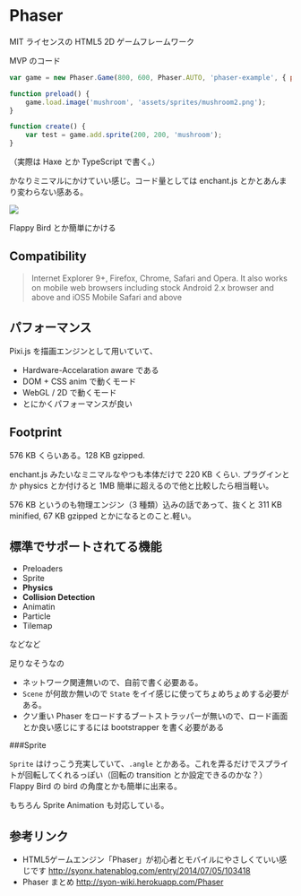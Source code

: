 Phaser
===

MIT ライセンスの HTML5 2D ゲームフレームワーク

MVP のコード

```js
var game = new Phaser.Game(800, 600, Phaser.AUTO, 'phaser-example', { preload: preload, create: create });

function preload() {
    game.load.image('mushroom', 'assets/sprites/mushroom2.png');
}

function create() {
    var test = game.add.sprite(200, 200, 'mushroom');
}
```

（実際は Haxe とか TypeScript で書く。）

かなりミニマルにかけていい感じ。コード量としては enchant.js とかとあんまり変わらない感ある。

![](http://cdn-ak.f.st-hatena.com/images/fotolife/s/syonx/20140705/20140705093433.png)

Flappy Bird とか簡単にかける

Compatibility
---

> Internet Explorer 9+, Firefox, Chrome, Safari and Opera. It also works on mobile web browsers including stock Android 2.x browser and above and iOS5 Mobile Safari and above

パフォーマンス
---

Pixi.js を描画エンジンとして用いていて、

- Hardware-Accelaration aware である
- DOM + CSS anim で動くモード
- WebGL / 2D で動くモード
- とにかくパフォーマンスが良い

Footprint
---

576 KB くらいある。128 KB gzipped.

enchant.js みたいなミニマルなやつも本体だけで 220 KB くらい. プラグインとか physics とか付けると 1MB 簡単に超えるので他と比較したら相当軽い。

576 KB というのも物理エンジン（3 種類）込みの話であって、抜くと 311 KB minified, 67 KB gzipped とかになるとのこと.軽い。

標準でサポートされてる機能
---

- Preloaders
- Sprite
- **Physics**
- **Collision Detection**
- Animatin
- Particle
- Tilemap

などなど

足りなそうなの

- ネットワーク関連無いので、自前で書く必要ある。
- `Scene` が何故か無いので `State` をイイ感じに使ってちょめちょめする必要がある。
- クソ重い Phaser をロードするブートストラッパーが無いので、ロード画面とか良い感じにするには bootstrapper を書く必要がある
 
###Sprite

`Sprite` はけっこう充実していて、`.angle` とかある。これを弄るだけでスプライトが回転してくれるっぽい（回転の transition とか設定できるのかな？）
Flappy Bird の bird の角度とかも簡単に出来る。

もちろん Sprite Animation も対応している。

参考リンク
---

- HTML5ゲームエンジン「Phaser」が初心者とモバイルにやさしくていい感じです http://syonx.hatenablog.com/entry/2014/07/05/103418
- Phaser まとめ http://syon-wiki.herokuapp.com/Phaser
